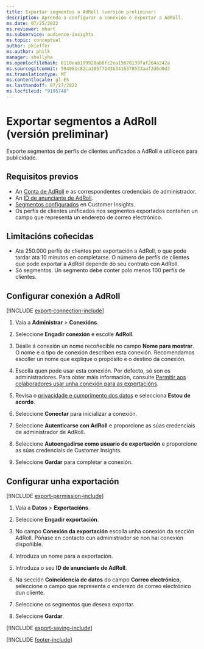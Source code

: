 ```yaml
---
title: Exportar segmentos a AdRoll (versión preliminar)
description: Aprenda a configurar a conexión e exportar a AdRoll.
ms.date: 07/25/2022
ms.reviewer: mhart
ms.subservice: audience-insights
ms.topic: conceptual
author: pkieffer
ms.author: philk
manager: shellyha
ms.openlocfilehash: 8110eab199920ab8fc2ea15678139faf264a242a
ms.sourcegitcommit: 594081c82ca385f7143b3416378533aaf2d6d0d3
ms.translationtype: MT
ms.contentlocale: gl-ES
ms.lasthandoff: 07/27/2022
ms.locfileid: "9195748"
---
```

# <a name="export-segments-to-adroll-preview"></a>Exportar segmentos a AdRoll (versión preliminar)

Exporte segmentos de perfís de clientes unificados a AdRoll e utilíceos para publicidade.

## <a name="prerequisites"></a>Requisitos previos

- An [Conta de AdRoll](https://www.adroll.com/) e as correspondentes credenciais de administrador.
- An [ID de anunciante de AdRoll](https://help.adroll.com/hc/articles/212011838-Advertiser-Profiles).
- [Segmentos configurados](segments.md) en Customer Insights.
- Os perfís de clientes unificados nos segmentos exportados conteñen un campo que representa un enderezo de correo electrónico.

## <a name="known-limitations"></a>Limitacións coñecidas

- Ata 250.000 perfís de clientes por exportación a AdRoll, o que pode tardar ata 10 minutos en completarse. O número de perfís de clientes que pode exportar a AdRoll depende do seu contrato con AdRoll.
- Só segmentos. Un segmento debe conter polo menos 100 perfís de clientes.

## <a name="set-up-connection-to-adroll"></a>Configurar conexión a AdRoll

[!INCLUDE [export-connection-include](includes/export-connection-admn.md)]

1. Vaia a **Administrar** > **Conexións**.

1. Seleccione **Engadir conexión** e escolle **AdRoll**.

1. Déalle á conexión un nome recoñecible no campo **Nome para mostrar**. O nome e o tipo de conexión describen esta conexión. Recomendamos escoller un nome que explique o propósito e o destino da conexión.

1. Escolla quen pode usar esta conexión. Por defecto, só son os administradores. Para obter máis información, consulte [Permitir aos colaboradores usar unha conexión para as exportacións](connections.md#allow-contributors-to-use-a-connection-for-exports).

1. Revisa o [privacidade e cumprimento dos datos](connections.md#data-privacy-and-compliance) e selecciona **Estou de acordo**.

1. Seleccione **Conectar** para inicializar a conexión.

1. Seleccione **Autenticarse con AdRoll** e proporcione as súas credenciais de administrador de AdRoll.

1. Seleccione **Autoengadirse como usuario de exportación** e proporcione as súas credenciais de Customer Insights.

1. Seleccione **Gardar** para completar a conexión.

## <a name="configure-an-export"></a>Configurar unha exportación

[!INCLUDE [export-permission-include](includes/export-permission.md)]

1. Vaia a **Datos** > **Exportacións**.

1. Seleccione **Engadir exportación**.

1. No campo **Conexión da exportación** escolla unha conexión da sección AdRoll. Póñase en contacto cun administrador se non hai conexión dispoñible.

1. Introduza un nome para a exportación.

1. Introduza o seu **ID de anunciante de AdRoll**.

1. Na sección **Coincidencia de datos** do campo **Correo electrónico**, seleccione o campo que representa o enderezo de correo electrónico dun cliente.

1. Seleccione os segmentos que desexa exportar.

1. Seleccione **Gardar**.

[!INCLUDE [export-saving-include](includes/export-saving.md)]

[!INCLUDE [footer-include](includes/footer-banner.md)]
